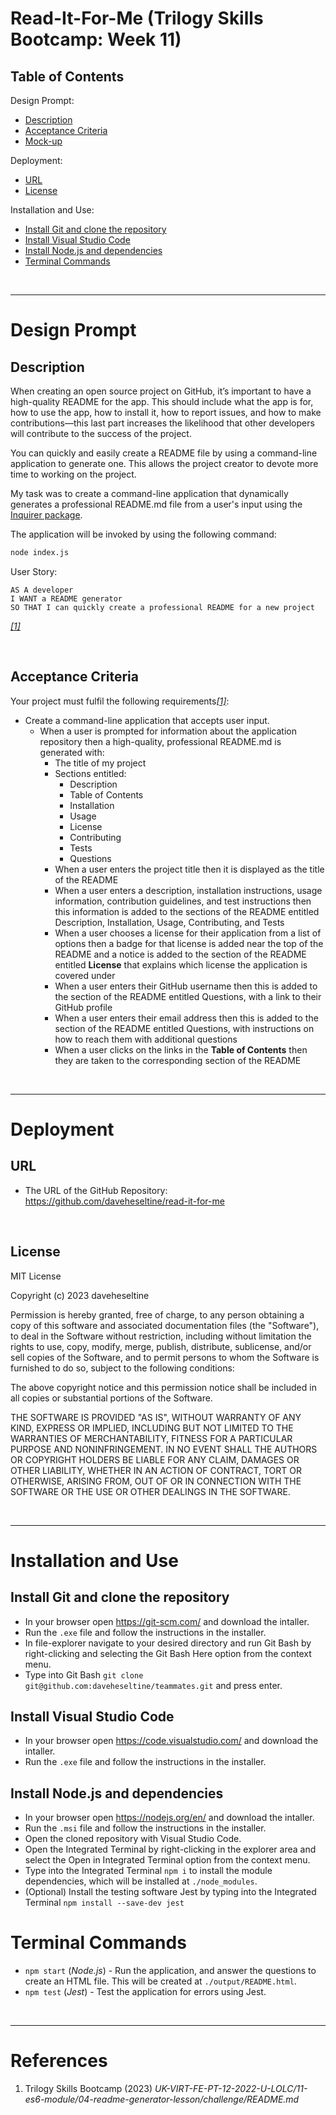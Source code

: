 # Read-It-For-Me (Trilogy Skills Bootcamp: Week 11)

## Table of Contents
Design Prompt:
* [Description](#Description)
* [Acceptance Criteria](#Acceptance-Criteria)
* [Mock-up](#Mock-up)

Deployment:
* [URL](#URL)
* [License](#license)

Installation and Use:
* [Install Git and clone the repository](#Install-Git-and-clone-the-repository)
* [Install Visual Studio Code](#Install-Visual-Studio-Code)
* [Install Node.js and dependencies](#Install-Node.js-and-dependencies)
* [Terminal Commands](#Terminal-Commands)

</br>

___
# Design Prompt
## Description
When creating an open source project on GitHub, it’s important to have a high-quality README for the app. This should include what the app is for, how to use the app, how to install it, how to report issues, and how to make contributions—this last part increases the likelihood that other developers will contribute to the success of the project. 

You can quickly and easily create a README file by using a command-line application to generate one. This allows the project creator to devote more time to working on the project.

My task was to create a command-line application that dynamically generates a professional README.md file from a user's input using the [Inquirer package](https://www.npmjs.com/package/inquirer).

The application will be invoked by using the following command:

```bash
node index.js
```

User Story:
```
AS A developer
I WANT a README generator
SO THAT I can quickly create a professional README for a new project
```
<a href="#references">*[1]*</a>

</br>

## Acceptance Criteria
Your project must fulfil the following requirements<a href="#references">*[1]*</a>:
* Create a command-line application that accepts user input.
  * When a user is prompted for information about the application repository then a high-quality, professional README.md is generated with:
    * The title of my project 
    * Sections entitled:
      * Description 
      * Table of Contents 
      * Installation 
      * Usage 
      * License 
      * Contributing 
      * Tests 
      * Questions
    * When a user enters the project title then it is displayed as the title of the README
    * When a user enters a description, installation instructions, usage information, contribution guidelines, and test instructions then this information is added to the sections of the README entitled Description, Installation, Usage, Contributing, and Tests
    * When a user chooses a license for their application from a list of options then a badge for that license is added near the top of the README and a notice is added to the section of the README entitled **License** that explains which license the application is covered under
    * When a user enters their GitHub username then this is added to the section of the README entitled Questions, with a link to their GitHub profile
    * When a user enters their email address then this is added to the section of the README entitled Questions, with instructions on how to reach them with additional questions
    * When a user clicks on the links in the **Table of Contents** then they are taken to the corresponding section of the README

</br>

___
# Deployment
## URL
* The URL of the GitHub Repository: https://github.com/daveheseltine/read-it-for-me

</br>

## License
MIT License

Copyright (c) 2023 daveheseltine

Permission is hereby granted, free of charge, to any person obtaining a copy
of this software and associated documentation files (the "Software"), to deal
in the Software without restriction, including without limitation the rights
to use, copy, modify, merge, publish, distribute, sublicense, and/or sell
copies of the Software, and to permit persons to whom the Software is
furnished to do so, subject to the following conditions:

The above copyright notice and this permission notice shall be included in all
copies or substantial portions of the Software.

THE SOFTWARE IS PROVIDED "AS IS", WITHOUT WARRANTY OF ANY KIND, EXPRESS OR
IMPLIED, INCLUDING BUT NOT LIMITED TO THE WARRANTIES OF MERCHANTABILITY,
FITNESS FOR A PARTICULAR PURPOSE AND NONINFRINGEMENT. IN NO EVENT SHALL THE
AUTHORS OR COPYRIGHT HOLDERS BE LIABLE FOR ANY CLAIM, DAMAGES OR OTHER
LIABILITY, WHETHER IN AN ACTION OF CONTRACT, TORT OR OTHERWISE, ARISING FROM,
OUT OF OR IN CONNECTION WITH THE SOFTWARE OR THE USE OR OTHER DEALINGS IN THE
SOFTWARE.

</br>

___
# Installation and Use
## Install Git and clone the repository
* In your browser open https://git-scm.com/ and download the intaller.
* Run the `.exe` file and follow the instructions in the installer.
* In file-explorer navigate to your desired directory and run Git Bash by right-clicking and selecting the Git Bash Here option from the context menu.
* Type into Git Bash `git clone git@github.com:daveheseltine/teammates.git` and press enter.

## Install Visual Studio Code
* In your browser open https://code.visualstudio.com/ and download the intaller.
* Run the `.exe` file and follow the instructions in the installer.

## Install Node.js and dependencies
* In your browser open https://nodejs.org/en/ and download the intaller.
* Run the `.msi` file and follow the instructions in the installer.
* Open the cloned repository with Visual Studio Code.
* Open the Integrated Terminal by right-clicking in the explorer area and select the Open in Integrated Terminal option from the context menu.
* Type into the Integrated Terminal `npm i` to install the module dependencies, which will be installed at `./node_modules`.
* (Optional) Install the testing software Jest by typing into the Integrated Terminal `npm install --save-dev jest`

# Terminal Commands
  * `npm start` (*Node.js*) - Run the application, and answer the questions to create an HTML file. This will be created at `./output/README.html`.
  * `npm test` (*Jest*) - Test the application for errors using Jest.

</br>

___
# References
1. Trilogy Skills Bootcamp (2023) *UK-VIRT-FE-PT-12-2022-U-LOLC/11-es6-module/04-readme-generator-lesson/challenge/README.md*
